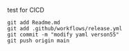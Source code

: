 test for CICD

```
git add Readme.md
git add .github/workflows/release.yml
git commit -m "modify yaml verson55"
git push origin main
```